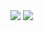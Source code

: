 
  <img src="https://github-readme-stats.vercel.app/api?username=Jytesh&include_all_commits=true&show_icons=true&hide_border=true&hide_title=true&count_private=true&theme=radical" />
  <img src="https://github-readme-stats.vercel.app/api/top-langs/?username=Jytesh&theme=radical&exclude_repo=PUBobot-ki" />
